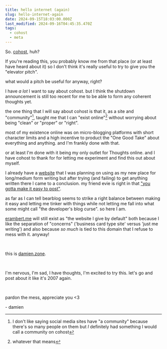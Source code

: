```yaml
---
title: hello internet (again)
slug: hello-internet-again
date: 2024-09-15T18:03:00.000Z
last_modified: 2024-09-16T04:45:35.470Z
tags:
  - cohost
  - meta
---
```


So. [cohost](https://cohost.org/staff/post/7611443-cohost-to-shut-down), huh?

If you're reading this, you probably know me from that place (or at least have heard about it) so I don't think it's really useful to try to give you the "elevator pitch".

what would a pitch be useful for anyway, right?

I have _a lot_ I want to say about cohost. but I think the shutdown announcement is still too recent for me to be able to form any coherent thoughts yet.

the one thing that I will say about cohost is that it, as a site and "community"[^2], taught me that I can "exist online"[^1] without worrying about being "clean" or "proper" or "right".

most of my existence online was on micro-blogging platforms with short character limits and a high incentive to product the "One Good Take" about everything and anything. and I'm frankly done with that.

or at least I'm done with it being my only outlet for Thoughts online. and I have cohost to thank for for letting me experiment and find this out about myself.

I already have a [website](https://erambert.me/) that I was planning on using as my new place for long/medium form writing but after trying (and failing) to get anything written there I came to a conclusion. my friend evie is right in that ["you gotta make it easy to post"](https://cohost.org/ewie/post/7707570-guys-who-are-moving).

as far as I can tell bearblog seems to strike a right balance between making it easy and letting me tinker with things while not letting me fall into what some might call "the developer's blog curse". so here I am.

[erambert.me](https://erambert.me) will still exist as "the website I give by default" both because I like the separation of "concerns" ('business card type site' versus 'just me writing') and also because _so much_ is tied to this domain that I refuse to mess with it.
anyway!

&nbsp;

this is [damien.zone](https://damien.zone).

&nbsp;

I'm nervous, I'm sad, I have thoughts, I'm excited to try this. let's go and post about it like it's 2007 again.

<br />
   
pardon the mess, appreciate you <3

\- damien

[^1]: whatever that means

[^2]: I don't like saying social media sites have "a community" because there's so many people on them but _I_ definitely had something I would call a community on cohost
